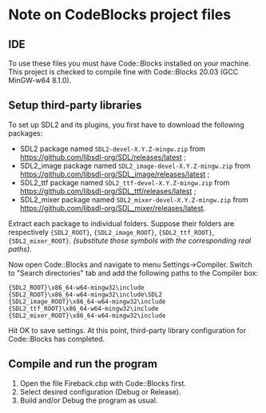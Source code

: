 # Note on CodeBlocks project files

## IDE
To use these files you must have Code::Blocks installed on your machine.  
This project is checked to compile fine with Code::Blocks 20.03 (GCC MinGW-w64 8.1.0).  

## Setup third-party libraries
To set up SDL2 and its plugins, you first have to download the following packages:  
 - SDL2 package named ``SDL2-devel-X.Y.Z-mingw.zip`` from <https://github.com/libsdl-org/SDL/releases/latest> ;  
 - SDL2_image package named ``SDL2_image-devel-X.Y.Z-mingw.zip`` from <https://github.com/libsdl-org/SDL_image/releases/latest> ;  
 - SDL2_ttf package named ``SDL2_ttf-devel-X.Y.Z-mingw.zip`` from <https://github.com/libsdl-org/SDL_ttf/releases/latest> ;  
 - SDL2_mixer package named ``SDL2_mixer-devel-X.Y.Z-mingw.zip`` from <https://github.com/libsdl-org/SDL_mixer/releases/latest>.  

Extract each package to individual folders. Suppose their folders are respectively ``{SDL2_ROOT}``, ``{SDL2_image_ROOT}``, ``{SDL2_ttf_ROOT}``, ``{SDL2_mixer_ROOT}``. *(substitute those symbols with the corresponding real paths)*.  

Now open Code::Blocks and navigate to menu Settings->Compiler. Switch to "Search directories" tab and add the following paths to the Compiler box:

```
{SDL2_ROOT}\x86_64-w64-mingw32\include
{SDL2_ROOT}\x86_64-w64-mingw32\include\SDL2
{SDL2_image_ROOT}\x86_64-w64-mingw32\include
{SDL2_ttf_ROOT}\x86_64-w64-mingw32\include
{SDL2_mixer_ROOT}\x86_64-w64-mingw32\include
```

Hit OK to save settings. At this point, third-party library configuration for Code::Blocks has completed.

## Compile and run the program
1. Open the file Fireback.cbp with Code::Blocks first.
2. Select desired configuration (Debug or Release).
3. Build and/or Debug the program as usual.
